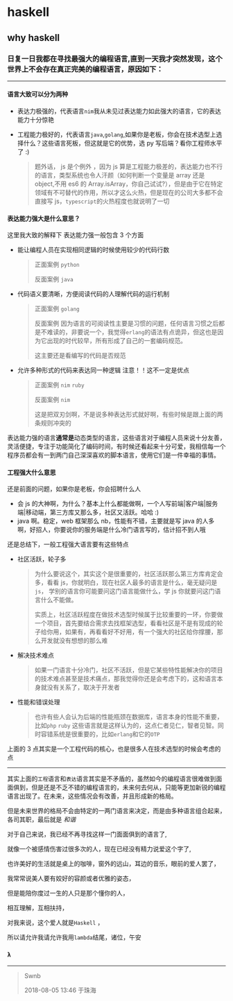 # haskell

## why haskell

### 日复一日我都在寻找最强大的编程语言,直到一天我才突然发现，这个世界上不会存在真正完美的编程语言，原因如下：

---

#### 语言大致可以分为两种

- 表达力极强的，代表语言`nim`我从未见过表达能力如此强大的语言，它的表达能力十分惊艳

* 工程能力极好的，代表语言`java`,`golang`,如果你是老板，你会在技术选型上选择什么？这些语言死板，但这就是它的优势，选 py 写后端？看你工程师水平了 :)

  > 题外话， js 是个例外 ，因为 js 算是工程能力极差的，表达能力也不行的语言，类型系统也令人汗颜（如何判断一个变量是 array 还是 object,不用 es6 的 Array.isArray，你自己试试?），但是由于它在特定领域有不可替代的作用，所以才这么火热，但是现在的公司大多都不会直接写 js，`typescript`的火热程度也就说明了一切

#### 表达能力强大是什么意思？

这里我大致的解释下 表达能力强一般包含 3 个方面

- 能让编程人员在实现相同逻辑的时候使用较少的代码行数

  > 正面案例 `python`
  >
  > 反面案例 `java`

- 代码语义要清晰，方便阅读代码的人理解代码的运行机制

  > 正面案例 `golang`
  >
  > 反面案例 因为语言的可阅读性主要是习惯的问题，任何语言习惯之后都是不难读的，非要说一个，我觉得`erlang`的语法有点诡异，但这也是因为它出现的时代较早，所有形成了自己的一套编码规范。
  >
  > 这主要还是看编写的代码是否规范

- 允许多种形式的代码来表达同一种逻辑 注意！！这不一定是优点

  > 正面案例 `nim` `ruby`
  >
  > 反面案例 `nim`
  >
  > 这是把双刃剑啊，不是说多种表达形式就好啊，有些时候是跟上面的两条规则冲突的

表达能力强的语言**通常是**动态类型的语言，这些语言对于编程人员来说十分友善，灵活便捷，专注于功能简化了编码时间，有时候还看起来十分可爱，我相信每一个程序员都会有一到两门自己深深喜欢的脚本语言，使用它们是一件幸福的事情。

#### 工程强大什么意思

还是前面的问题，如果你是老板，你会招聘什么人

- 会 js 的大神啊，为什么？基本上什么都能做啊，一个人写前端|客户端|服务端|移动端，第三方库又那么多，社区又活跃。哈哈 :)
- java 啊。稳定，web 框架那么 nb，性能有不错，主要就是写 java 的人多啊，好招人，你要说你的服务端是什么冷门语言写的，估计招不到人哦

还是总结下，一般工程强大语言要有这些特点

- 社区活跃，轮子多

  > 为什么要说这个，其实这个是很重要的，社区活跃那么第三方库肯定会多，看看 js，你就明白，现在社区人最多的语言是什么，毫无疑问是`js`， 学别的语言你可能要问这门语言能做什么，学 js 你就要问这门语言什么不能做。
  >
  > 实质上，社区活跃程度在做技术选型时候属于比较重要的一环，你要做一个项目，首先要结合需求去找框架选型，看看社区是不是有现成的轮子给你用，如果有，再看看好不好用，有一个强大的社区给你撑腰，那么开发就没有想想的那么难

- 解决技术难点

  > 如果一门语言十分冷门，社区不活跃，但是它某些特性能解决你的项目的技术难点甚至是技术痛点，那我觉得你还是会考虑下的，这和语言本身就没有关系了，取决于开发者

- 性能和错误处理

  > 也许有些人会认为后端的性能瓶颈在数据库，语言本身的性能不重要，比如`php` `ruby` 这些语言就是这样认为的，这点仁者见仁，智者见智。同时容错系统是很重要的，比如`erlang`和它的`OTP`

上面的 3 点其实是一个工程代码的核心，也是很多人在技术选型的时候会考虑的点

---

其实上面的`工程`语言和`表达`语言其实是不矛盾的，虽然如今的编程语言很难做到面面俱到，但是还是不乏不错的编程语言的，未来何去何从，只能等更加新锐的编程语言出现了。在未来，这些情况会有改善，并且形成新的格局。

但是未来世界的格局不会由特定的一两门语言来决定，而是由多种语言组合起来，各司其职，最后就是 _和谐_

对于自己来说，我已经不再寻找这样一门面面俱到的语言了,

就像一个被感情伤害过很多次的人，现在已经没有精力说爱这个字了,

也许美好的生活就是桌上的咖啡，窗外的远山，耳边的音乐，眼前的爱人罢了，

我常常说美人要有姣好的容颜或者优雅的姿态，

但是能陪你度过一生的人只是那个懂你的人，

相互理解，互相扶持，

对我来说，这个爱人就是`Haskell` ，

所以请允许我请允许我用`lambda`结尾，诸位，午安

### `λ`

---

> Swnb
>
> 2018-08-05 13:46 于珠海
